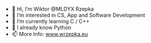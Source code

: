 - 👋 Hi, I’m Wiktor @MLDYX Rzepka
- 👀 I’m interested in CS, App and Software Development
- 🌱 I’m currently learning C / C++ 
- 💞️ I already know Python
- 📫 More Info: www.wrzepka.eu

<!---
MLDYX/MLDYX is a ✨ special ✨ repository because its `README.md` (this file) appears on your GitHub profile.
You can click the Preview link to take a look at your changes.
--->
